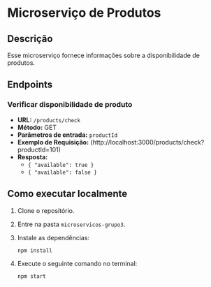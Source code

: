 # Microserviço de Produtos

## Descrição

Esse microserviço fornece informações sobre a disponibilidade de produtos.

## Endpoints

### Verificar disponibilidade de produto

- **URL:** `/products/check`
- **Método:** GET
- **Parâmetros de entrada:** `productId`
- **Exemplo de Requisição:** (http://localhost:3000/products/check?productId=101)
- **Resposta:**
  - `{ "available": true }`
  - `{ "available": false }`

## Como executar localmente

1. Clone o repositório.
2. Entre na pasta `microservicos-grupo3`.
3. Instale as dependências:

   ```bash
   npm install
4. Execute o seguinte comando no terminal:

    ```bash
    npm start
